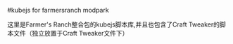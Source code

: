 #kubejs for farmersranch modpark 

这里是Farmer's Ranch整合包的kubejs脚本库,并且也包含了Craft Tweaker的脚本文件（独立放置于Craft Tweaker文件下）
